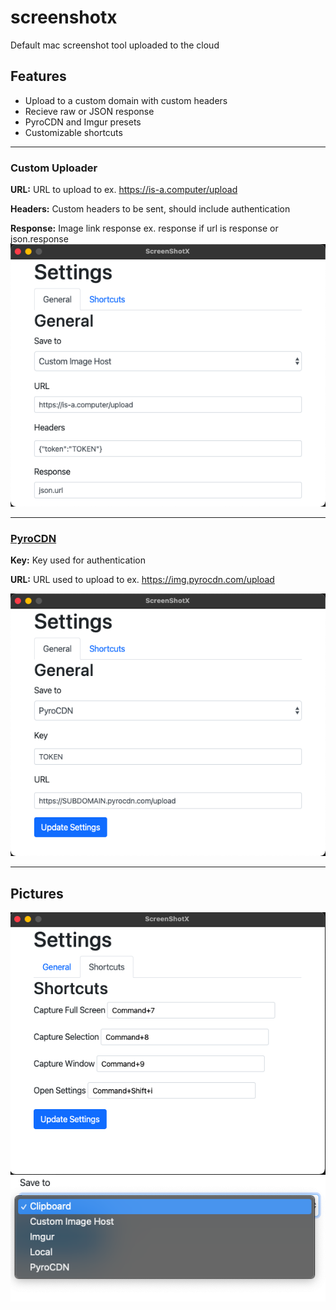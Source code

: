 # screenshotx
Default mac screenshot tool uploaded to the cloud

## Features
* Upload to a custom domain with custom headers
* Recieve raw or JSON response 
* PyroCDN and Imgur presets
* Customizable shortcuts

---
### Custom Uploader

**URL:** URL to upload to ex. https://is-a.computer/upload

**Headers:** Custom headers to be sent, should include authentication

**Response:** Image link response ex. response if url is response or json.response
![custom](images/custom.png) 

---
### [PyroCDN](pyrocdn.com)
**Key:** Key used for authentication

**URL:** URL used to upload to ex. https://img.pyrocdn.com/upload

![pyrocdn](images/pyrocdn.png) 

---
## Pictures
![keybinds](images/keybinds.png) 
![dropdown](images/dropdown.png) 